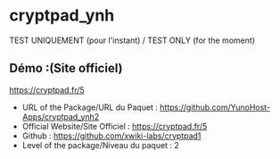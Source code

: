 # cryptpad_ynh

TEST UNIQUEMENT (pour l'instant) / TEST ONLY (for the moment)
## Démo :(Site officiel)
https://cryptpad.fr/5

- URL of the Package/URL du Paquet : https://github.com/YunoHost-Apps/cryptpad_ynh2
- Official Website/Site Officiel : https://cryptpad.fr/5
- Github : https://github.com/xwiki-labs/cryptpad1
- Level of the package/Niveau du paquet : 2

